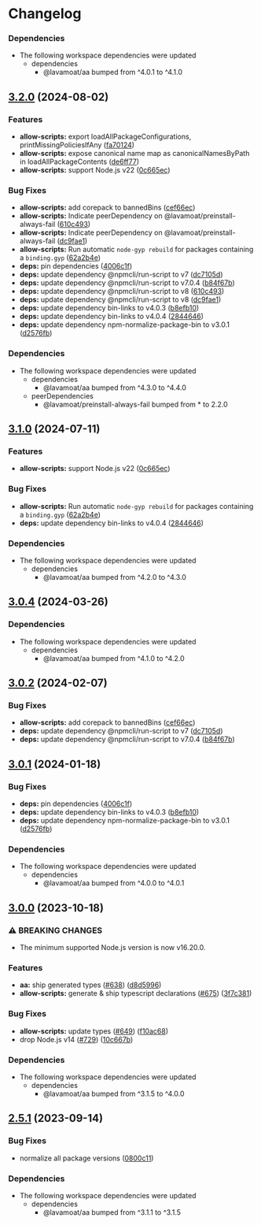 # Changelog

### Dependencies

* The following workspace dependencies were updated
  * dependencies
    * @lavamoat/aa bumped from ^4.0.1 to ^4.1.0

## [3.2.0](https://github.com/legobeat/LavaMoat/compare/allow-scripts-v3.1.0...allow-scripts-v3.2.0) (2024-08-02)


### Features

* **allow-scripts:** export loadAllPackageConfigurations, printMissingPoliciesIfAny ([fa70124](https://github.com/legobeat/LavaMoat/commit/fa701246a261926e7f643aedf1678ccb05246989))
* **allow-scripts:** expose canonical name map as canonicalNamesByPath in loadAllPackageContents ([de6ff77](https://github.com/legobeat/LavaMoat/commit/de6ff77141aa73d1cb63433bb166ebba2b3ed38e))
* **allow-scripts:** support Node.js v22 ([0c665ec](https://github.com/legobeat/LavaMoat/commit/0c665ec65b635c29f347369809680372c9b58b79))


### Bug Fixes

* **allow-scripts:** add corepack to bannedBins ([cef66ec](https://github.com/legobeat/LavaMoat/commit/cef66ec03508bc9484a83c4a037c9e91c0b853c9))
* **allow-scripts:** Indicate peerDependency on @lavamoat/preinstall-always-fail ([610c493](https://github.com/legobeat/LavaMoat/commit/610c4938f0bd7991c205c5ff17f47f2644629250))
* **allow-scripts:** Indicate peerDependency on @lavamoat/preinstall-always-fail ([dc9fae1](https://github.com/legobeat/LavaMoat/commit/dc9fae17ae69e6555a039c05ee3b0730850b944b))
* **allow-scripts:** Run automatic `node-gyp rebuild` for packages containing a `binding.gyp` ([62a2b4e](https://github.com/legobeat/LavaMoat/commit/62a2b4e11a35c2d9f6f91ae4a3030753f27519b1))
* **deps:** pin dependencies ([4006c1f](https://github.com/legobeat/LavaMoat/commit/4006c1f386c3024e8a8092ded9b98ede20de084e))
* **deps:** update dependency @npmcli/run-script to v7 ([dc7105d](https://github.com/legobeat/LavaMoat/commit/dc7105d23d959665392425ce95b699b0b6b35e4e))
* **deps:** update dependency @npmcli/run-script to v7.0.4 ([b84f67b](https://github.com/legobeat/LavaMoat/commit/b84f67bef337e0e36535df0947e55e4c4bfe2d33))
* **deps:** update dependency @npmcli/run-script to v8 ([610c493](https://github.com/legobeat/LavaMoat/commit/610c4938f0bd7991c205c5ff17f47f2644629250))
* **deps:** update dependency @npmcli/run-script to v8 ([dc9fae1](https://github.com/legobeat/LavaMoat/commit/dc9fae17ae69e6555a039c05ee3b0730850b944b))
* **deps:** update dependency bin-links to v4.0.3 ([b8efb10](https://github.com/legobeat/LavaMoat/commit/b8efb100f4ce0b6a42ad37f16b524b3c4d4acc50))
* **deps:** update dependency bin-links to v4.0.4 ([2844646](https://github.com/legobeat/LavaMoat/commit/2844646907ffcf16c6785ba43c5d551d77fa369a))
* **deps:** update dependency npm-normalize-package-bin to v3.0.1 ([d2576fb](https://github.com/legobeat/LavaMoat/commit/d2576fb4fd6c21f15a03329d2bdef0521a6ab4f7))


### Dependencies

* The following workspace dependencies were updated
  * dependencies
    * @lavamoat/aa bumped from ^4.3.0 to ^4.4.0
  * peerDependencies
    * @lavamoat/preinstall-always-fail bumped from * to 2.2.0

## [3.1.0](https://github.com/LavaMoat/LavaMoat/compare/allow-scripts-v3.0.4...allow-scripts-v3.1.0) (2024-07-11)


### Features

* **allow-scripts:** support Node.js v22 ([0c665ec](https://github.com/LavaMoat/LavaMoat/commit/0c665ec65b635c29f347369809680372c9b58b79))


### Bug Fixes

* **allow-scripts:** Run automatic `node-gyp rebuild` for packages containing a `binding.gyp` ([62a2b4e](https://github.com/LavaMoat/LavaMoat/commit/62a2b4e11a35c2d9f6f91ae4a3030753f27519b1))
* **deps:** update dependency bin-links to v4.0.4 ([2844646](https://github.com/LavaMoat/LavaMoat/commit/2844646907ffcf16c6785ba43c5d551d77fa369a))


### Dependencies

* The following workspace dependencies were updated
  * dependencies
    * @lavamoat/aa bumped from ^4.2.0 to ^4.3.0

## [3.0.4](https://github.com/LavaMoat/LavaMoat/compare/allow-scripts-v3.0.3...allow-scripts-v3.0.4) (2024-03-26)


### Dependencies

* The following workspace dependencies were updated
  * dependencies
    * @lavamoat/aa bumped from ^4.1.0 to ^4.2.0

## [3.0.2](https://github.com/LavaMoat/LavaMoat/compare/allow-scripts-v3.0.1...allow-scripts-v3.0.2) (2024-02-07)


### Bug Fixes

* **allow-scripts:** add corepack to bannedBins ([cef66ec](https://github.com/LavaMoat/LavaMoat/commit/cef66ec03508bc9484a83c4a037c9e91c0b853c9))
* **deps:** update dependency @npmcli/run-script to v7 ([dc7105d](https://github.com/LavaMoat/LavaMoat/commit/dc7105d23d959665392425ce95b699b0b6b35e4e))
* **deps:** update dependency @npmcli/run-script to v7.0.4 ([b84f67b](https://github.com/LavaMoat/LavaMoat/commit/b84f67bef337e0e36535df0947e55e4c4bfe2d33))

## [3.0.1](https://github.com/LavaMoat/LavaMoat/compare/allow-scripts-v3.0.0...allow-scripts-v3.0.1) (2024-01-18)


### Bug Fixes

* **deps:** pin dependencies ([4006c1f](https://github.com/LavaMoat/LavaMoat/commit/4006c1f386c3024e8a8092ded9b98ede20de084e))
* **deps:** update dependency bin-links to v4.0.3 ([b8efb10](https://github.com/LavaMoat/LavaMoat/commit/b8efb100f4ce0b6a42ad37f16b524b3c4d4acc50))
* **deps:** update dependency npm-normalize-package-bin to v3.0.1 ([d2576fb](https://github.com/LavaMoat/LavaMoat/commit/d2576fb4fd6c21f15a03329d2bdef0521a6ab4f7))


### Dependencies

* The following workspace dependencies were updated
  * dependencies
    * @lavamoat/aa bumped from ^4.0.0 to ^4.0.1

## [3.0.0](https://github.com/LavaMoat/LavaMoat/compare/allow-scripts-v2.5.1...allow-scripts-v3.0.0) (2023-10-18)


### ⚠ BREAKING CHANGES

* The minimum supported Node.js version is now v16.20.0.

### Features

* **aa:** ship generated types ([#638](https://github.com/LavaMoat/LavaMoat/issues/638)) ([d8d5996](https://github.com/LavaMoat/LavaMoat/commit/d8d5996c82c3bca21bd3091bc1f7b3af8db5f591))
* **allow-scripts:** generate & ship typescript declarations ([#675](https://github.com/LavaMoat/LavaMoat/issues/675)) ([3f7c381](https://github.com/LavaMoat/LavaMoat/commit/3f7c38121684e977bcf52da7c6f3d3c3e2d6fab4))


### Bug Fixes

* **allow-scripts:** update types ([#649](https://github.com/LavaMoat/LavaMoat/issues/649)) ([f10ac68](https://github.com/LavaMoat/LavaMoat/commit/f10ac687c8424ab171abbd583aad244f0ef9392d))
* drop Node.js v14 ([#729](https://github.com/LavaMoat/LavaMoat/issues/729)) ([10c667b](https://github.com/LavaMoat/LavaMoat/commit/10c667bd88eaabf60a8fd8e4493cc7676848b201))


### Dependencies

* The following workspace dependencies were updated
  * dependencies
    * @lavamoat/aa bumped from ^3.1.5 to ^4.0.0

## [2.5.1](https://github.com/LavaMoat/LavaMoat/compare/allow-scripts-v2.5.0...allow-scripts-v2.5.1) (2023-09-14)


### Bug Fixes

* normalize all package versions ([0800c11](https://github.com/LavaMoat/LavaMoat/commit/0800c113c3504af312d904c48eb9a6844b10d6b1))


### Dependencies

* The following workspace dependencies were updated
  * dependencies
    * @lavamoat/aa bumped from ^3.1.1 to ^3.1.5
